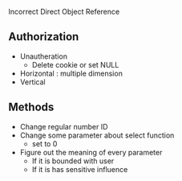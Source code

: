 Incorrect Direct Object Reference

## Authorization
- Unautheration
  - Delete cookie or set NULL
- Horizontal : multiple dimension
- Vertical


## Methods
- Change regular number ID 
- Change some parameter about select function
  - set to 0
- Figure out the meaning of every parameter
  - If it is bounded with user
  - If it is has sensitive influence

